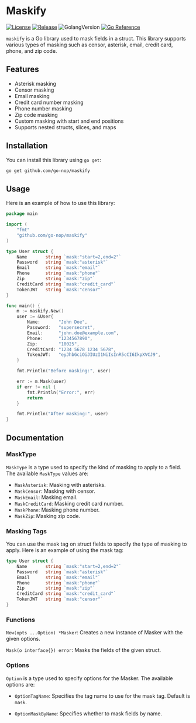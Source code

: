 
# Maskify
[![License](https://img.shields.io/github/license/mashape/apistatus.svg)](https://github.com/go-nop/maskify/blob/main/LICENSE)
[![Release](https://img.shields.io/github/v/release/anu1097/golang-masking-tool)](https://github.com/go-nop/maskify/releases/latest)
![GolangVersion](https://img.shields.io/github/go-mod/go-version/go-nop/maskify)
[![Go Reference](https://pkg.go.dev/badge/github.com/go-nop/maskify.svg)](https://pkg.go.dev/github.com/go-nop/maskify)

`maskify` is a Go library used to mask fields in a struct. This library supports various types of masking such as censor, asterisk, email, credit card, phone, and zip code.

## Features

- Asterisk masking
- Censor masking
- Email masking
- Credit card number masking
- Phone number masking
- Zip code masking
- Custom masking with start and end positions
- Supports nested structs, slices, and maps

## Installation

You can install this library using `go get`:

```sh
go get github.com/go-nop/maskify
```

## Usage
Here is an example of how to use this library:

```go
package main

import (
    "fmt"
    "github.com/go-nop/maskify"
)

type User struct {
    Name       string `mask:"start=2,end=2"`
    Password   string `mask:"asterisk"`
    Email      string `mask:"email"`
    Phone      string `mask:"phone"`
    Zip        string `mask:"zip"`
    CreditCard string `mask:"credit_card"`
    TokenJWT   string `mask:"censor"`
}

func main() {
    m := maskify.New()
    user := &User{
        Name:       "John Doe",
        Password:   "supersecret",
        Email:      "john.doe@example.com",
        Phone:      "1234567890",
        Zip:        "10025",
        CreditCard: "1234 5678 1234 5678",
        TokenJWT:   "eyJhbGciOiJIUzI1NiIsInR5cCI6IkpXVCJ9",
    }

    fmt.Println("Before masking:", user)

    err := m.Mask(user)
    if err != nil {
        fmt.Println("Error:", err)
        return
    }

    fmt.Println("After masking:", user)
}
```

## Documentation
### MaskType
`MaskType` is a type used to specify the kind of masking to apply to a field. The available `MaskType` values are:

- `MaskAsterisk`: Masking with asterisks.
- `MaskCensor`: Masking with censor.
- `MaskEmail`: Masking email.
- `MaskCreditCard`: Masking credit card number.
- `MaskPhone`: Masking phone number.
- `MaskZip`: Masking zip code.

### Masking Tags
You can use the mask tag on struct fields to specify the type of masking to apply. Here is an example of using the mask tag:

```go
type User struct {
    Name       string `mask:"start=2,end=2"`
    Password   string `mask:"asterisk"`
    Email      string `mask:"email"`
    Phone      string `mask:"phone"`
    Zip        string `mask:"zip"`
    CreditCard string `mask:"credit_card"`
    TokenJWT   string `mask:"censor"`
}
```

### Functions
`New(opts ...Option) *Masker`: Creates a new instance of Masker with the given options.

`Mask(o interface{}) error`: Masks the fields of the given struct.

### Options
`Option` is a type used to specify options for the Masker. The available options are:

- `OptionTagName`: Specifies the tag name to use for the mask tag. Default is `mask`.

- `OptionMaskByName`: Specifies whether to mask fields by name.
